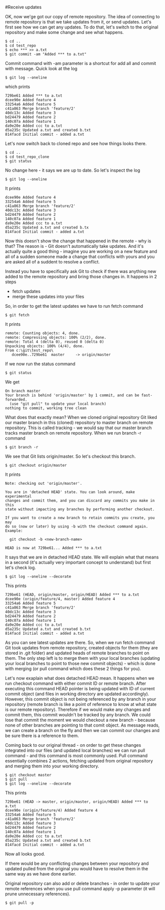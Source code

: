 #Receive updates 

OK, now we'ge got our copy of remote repository. The idea of connecting to remote repository is that we take updates from it, or send updates. Let's first see how we can get any updates. To do that, let's switch to the original repository and make some change and see what happens. 

    $ cd ..
    $ cd test_repo
    $ echo *** >> a.txt
    $ git commit -am "Added *** to a.txt"
    
Commit command with -am parameter is a shortcut for add all and commit with message. Quick look at the log
    
    $ git log --oneline
    
which prints 

    729be61 Added *** to a.txt
    dcee90e Added feature 4
    33254a6 Added feature 5
    c41a863 Merge branch 'feature/2'
    40dc13c Added feature 3
    bd24479 Added feature 2
    140c07a Added feature 1
    da9e20e Added ccc to a.txt
    d5a235c Updated a.txt and created b.txt
    814facd Initial commit - added a.txt
    
Let's now switch back to cloned repo and see how things looks there. 

    $ cd ..
    $ cd test_repo_clone
    $ git status 
    
No change here - it says we are up to date. So let's inspect the log 

    $ git log --oneline 
    
It prints 

    dcee90e Added feature 4
    33254a6 Added feature 5
    c41a863 Merge branch 'feature/2'
    40dc13c Added feature 3
    bd24479 Added feature 2
    140c07a Added feature 1
    da9e20e Added ccc to a.txt
    d5a235c Updated a.txt and created b.tx
    814facd Initial commit - added a.txt
    
Now this doesn't show the change that happened in the remote - why is that? The reason is - Git doesn't automatically take updates. And it's actually quite a good thing - imagine you are working on a new feature and all of a sudden someone made a change that conflicts with yours and you are asked all of a suddent to resolve a conflict. 

Instead you have to specifically ask Git to check if there was anything new added to the remote repository and bring those changes in. It happens in 2 steps 

* fetch updates 
* merge these updates into your files 

So, in order to get the latest updates we have to run fetch command 

    $ git fetch 
    
It prints 

    remote: Counting objects: 4, done.
    remote: Compressing objects: 100% (2/2), done.
    remote: Total 4 (delta 0), reused 0 (delta 0)
    Unpacking objects: 100% (4/4), done.
    From c:\git\test_repo\
       dcee90e..729be61  master     -> origin/master

If we now run the status command 

    $ git status 
    
We get 

    On branch master
    Your branch is behind 'origin/master' by 1 commit, and can be fast-forwarded.
      (use "git pull" to update your local branch)
    nothing to commit, working tree clean
    
What does that exactly mean? When we cloned original repository Git liked our master branch in this (cloned) repository to master branch on remote repository. This is called tracking - we would say that our master branch tracks master branch on remote repository. When we run branch -r command 

    $ git branch -r 
    
We see that Git lists origin/master. So let's checkout this branch. 

    $ git checkout origin/master 
    
It prints 

    Note: checking out 'origin/master'.

    You are in 'detached HEAD' state. You can look around, make experimental
    changes and commit them, and you can discard any commits you make in this
    state without impacting any branches by performing another checkout.

    If you want to create a new branch to retain commits you create, you may
    do so (now or later) by using -b with the checkout command again. Example:

      git checkout -b <new-branch-name>

    HEAD is now at 729be61... Added *** to a.txt
    
It says that we are in detached HEAD state. We will explain what that means in a second (it's actually very important concept to understand) but first let's check log.

    $ git log --oneline --decorate 
    
This prints 

    729be61 (HEAD, origin/master, origin/HEAD) Added *** to a.txt
    dcee90e (origin/feature/4, master) Added feature 4
    33254a6 Added feature 5
    c41a863 Merge branch 'feature/2'
    40dc13c Added feature 3
    bd24479 Added feature 2
    140c07a Added feature 1
    da9e20e Added ccc to a.txt
    d5a235c Updated a.txt and created b.txt
    814facd Initial commit - added a.txt
    
As you can see latest updates are there. So, when we run fetch command Git took updates from remote repository, created objects for them (they are stored in .git folder) and updated heads of remote branches to point on them. The only step left is to merge them with your local branches (updating your local branches to point to those new commit objects) - which is done with merging (or pull command which does these 2 things for you). 

Let's now exaplain what does detached HEAD mean. It happens when we run checkout command with either commit ID or remote branch. After executing this command HEAD pointer is being updated with ID of current commit object (and files in working directory are updated accordingly). However, this commit object is not being referenced by any branch in your repository (remote branch is like a point of reference to know at what state is our remote repository). Therefore if we would make any changes and commit them, this commit wouldn't be tracked by any branch. We could lose that commit the moment we would checkout a new branch - because none of other branches are pointing to that comit object. As message reads, we can create a branch on the fly and then we can commit our changes and be sure there is a reference to them. 

Coming back to our original thread - on order to get these changes integrated into our files (and updated local branches) we can run pull command - and this command is most commonly used. Pull command essentially combines 2 actions, fetching updated from original repository and merging them into your working directory. 

    $ git checkout master 
    $ git pull 
    $ git log --oneline --decorate
    
This prints 

    729be61 (HEAD -> master, origin/master, origin/HEAD) Added *** to a.txt
    dcee90e (origin/feature/4) Added feature 4
    33254a6 Added feature 5
    c41a863 Merge branch 'feature/2'
    40dc13c Added feature 3
    bd24479 Added feature 2
    140c07a Added feature 1
    da9e20e Added ccc to a.txt
    d5a235c Updated a.txt and created b.txt
    814facd Initial commit - added a.txt
    
Now all looks good. 

If there would be any conflicting changes between your repository and updated pulled from the original you would have to resolve them in the same way as we have done earlier. 

Original repository can also add or delete branches - in order to update your remote references when you use pull command apply -p parameter (it will prune unnecessary references).

    $ git pull -p 